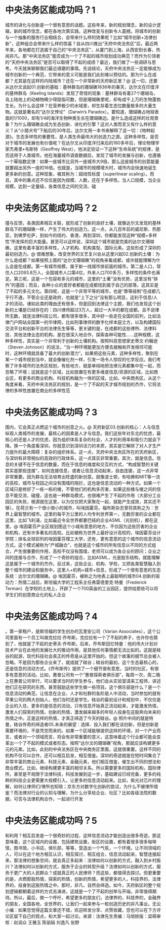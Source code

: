 # 中央法务区能成功吗？1

城市的进化与创新是一个很有意思的话题。这些年来，新的规划理念，新的设计逻辑，新的城市信念，都在各地次第实践，这种改变与创新令人震撼。将城市的创新与一个抽象的服务行业相结合，会带来什么样的效果呢？比如“城市创新+法律创新”，这种组合会带来什么样的惊喜？自从四川推出“天府中央法务区”后，最近两年来，各地都在打造属于自己的“中央法务区”，从厦门到上海，从西安到长春，热闹非凡。那“中央法务区”能否成为一个了不起的城市规划成功典范？而作为引领者的“天府中央法务区”是否可以取得了不起的成绩？最近，我们做了一些调研与思考。今天就来聊聊我们最近琢磨的事情。先说结论，天府中央法务区一定能够成为城市创新的一个典范，它带来的意义可能是我们此刻难以预估的。那为什么在成都？尤其是在这样的内陆城市？还在一个非常新的天府新区里？@ 这一切，还要从达尔文说起01.创新的基础：基林群岛的珊瑚礁1836年的春天，达尔文在印度洋的基林群岛（Keeling Islands）发现了奇怪的现象：基林群岛有着27个珊瑚岛，岛上陆地上的动植物稀少得屈指可数，但是珊瑚礁里呢，却有成千上万的生物蓬勃生长。为什么会这样？在营养极少的水域里，却生存着生态位数量极多的大量生物。这就是著名的“达尔文悖论”（Darwin’s Paradox）。要知道，珊瑚礁占地球表面的1/1000，却有1/4的海洋生物种类生长在珊瑚礁边。是什么造成这样的壮观景象？为什么珊瑚礁会成为生态创新、进化的引擎？这对人类而言又有什么样的意义？从“小猎犬号”下船后的30年后，达尔文用一本书来解释了这一切：《物种起源》。生态多样性的重要性，是人类生命最伟大的创造力之源。这种多样性，是否对于城市的发展也有价值呢？在达尔文从印度洋归来后的180多年后，理论物理学家杰弗里•韦斯特（Geoffrey West），他决定验证一下这种“生命系统”的规律，是否适用于人类城市。他在海量城市调查数据后，发现了城市的发展与创新，也遵循一个幂指数定律：如果一座城市比另外一座城市大9倍，那么这座城市的创意能量就要超出另外一座的16倍。也就是，当城市的规模增大时，城市内会快速地诞生更多新的创意。这种现象，被其称为：超线性标度（superlinear scaling）。而且，其中的重点还不仅仅是因为规模、人数，还在于多样性。当人口规模，当企业规模，达到一定量级，各类信息之间的交流、碰

# 中央法务区能成功吗？2

撞与反馈，各类因素相互关联，就形成了创新的良好土壤，就像达尔文发现的基林群岛下的珊瑚礁一样，产生了伟大的创造力。这一点，从几百年前的威尼斯、热那亚，到佛罗伦萨，到如今的纽约、香港，再到深圳，你都能发现这种“规模+多样性”所发挥的巨大能量。甚至可以这样说，深圳这个城市就是完美的达尔文珊瑚礁，这里有着丰富的多样性，人才机构、机构类型、国际元素。这些形成了深圳的最初创造力。@ 很难想象，改变世界的文艺复兴会从这里兴起02.创新的土壤：为什么是成都？如果按照上面的“达尔文珊瑚礁”的视角来看成都，或许就能理解为什么会是在成都。第一有城市规模，属于新一线城市排前面的城市。第二是人口，常住人口2093.8万人，全国城市人口第4位，外来人口700多万，多样性的条件也满足。第三呢，这是一个包容和多元的城市，这里的“土著”没有优势，这里没有“排外”的基因；而且，各种小众的爱好者都能在成都找到属于自己的部落，这其实是了不起的多元文化。第四呢，这是一个非常平等的城市，也是“靠等级制”在成都几乎行不通，不管企业还是政府，也就是“上下之分”没有那么明显，这利于信息/人才的流动。诸如此类的理由还有很多，但是回到法律这个主题，我们也发现这个创新的土壤是已经存在的：四川律师超过3万人，超过一大半的都在成都。且不说律所无数，就连法律科技公司，都有很多很多，其中好一些走在全国的前列，比如法律门户网站全国第一的华律网，比如刑事律师的数字化样本庭立方，以及构建国际交流平台和创新平台的法律先生等等，更关键的是，在成都的这些律所、法律科技、其他法律业态的机构，是在很深入地合作，探索各种可能性……这种规模，这种多样性，其实是一个非常利于创新的土壤机构。按照科技思想家史蒂文·约翰逊（Steven Johnson）的说法，“当一种环境能更加方便去接触和开发相邻可能时，这种环境就具备了最大的创新潜力”。如果把这些元素，这种多样性，聚到在某一个城市规划当中，就会像催化剂一样，引发一场令人惊叹的化学反应。我们考察了许多城市的法务区规划，有些地方，就是单纯地把法律元素都集中在一起，而忽略了环境；这就是这个区域，比如放置在有更多维度信息/资源的区域，比如商业区，有更多的商业机构、科技机构融为一体的区域，比如，中央商务区。从这个角度来看，天府中央法务区的规划，是一个了不起的天才城市规划的杰作，它将法律的多样性放置在商业的多样性范

# 中央法务区能成功吗？3

围内，它会真正点燃这个城市的创意之火。@ 天府新区03.创新的核心：人与信息纵观人类城市的发展，最核心的因素是人才与信息。我们这些年对东北的忧虑，最核心的还是人才的忧虑，因为组织体系复杂的社会，人才的利用率和吸引力就会下降。换一个角度看深圳，你就意识到深圳活力的本质，其实是它解除了对人才生产力提升的最大障碍：复杂的组织体系。这一点，天府中央法务区所在的天府新区，与深圳有非常相似的高效的行政体系，这一点其实非常重要。其次，就是信息。信息的关键不在于信息的数量，而在于信息的维度和交互的方式，“构成智慧的关键其实是那些连接”，如何连接信息，或者让信息流动起来，自由连接，这一点非常非常重要。因为群岛无法培育出旺盛的新创意。就像波士顿，有哈佛和MIT等一流的高校，城市与校园之间没有围墙的阻拦，这也是信息流动的一种方式。如果一个区域只是修好了一栋一栋的楼，不管他们的机构多厉害，如果这些楼与楼之间的信息不能交流、碰撞，这也是一种群岛模式，也很难产生了不起的作用（大部分工业园区的失败，根源就在这里，以为仅仅把大家聚在一起，就能产生成效，其实还不够）。在荷兰有一个很小很小的城市，叫埃因霍芬。福布斯杂志曾将其称之为：世界上最智慧的城市。这里的每平方公里的人均专利世界第一，无数厉害的企业都在这里，比如飞利浦，比如最近令全世界都要巴结的企业ASML（光刻机），都在这里。@ 埃因霍芬产业区规划图这个小城有意思的地方，不仅因为这些厉害的企业和机构，还有许多著名的高校。比如被称为世界上最好设计高校的，埃因霍芬设计学院；排名全球前列的埃因霍芬理工大学，还有，更有意思的这个城市的信息流动方式。这个模式被称为“产城融合”，也就是这个城市的所有信息以不同的方式组合，产生很重要的作用，高校不仅没有围墙，老师可以成为各企业的顾问；企业之间的连接与合作，形成了一个奇妙的组合，比如ASML，光是股东结构，就能理解这是属于一个城市的杰作。反过来，这些企业、机构、学校，又把各类智慧融入到整个城市的建设和服务中，这里人+机构+城市+信息，形成了一个很有意思的生态系统：达尔文的珊瑚礁。@ 埃因霍芬，被称之为地表上最聪明的城市04.创新的驱动力：热情二战后，斯坦福大学的工程系主任弗雷德里克·特曼（Frederick Terman）在学校的土地上，开辟了一个700英亩的工业园区，提供给那些可以将学生们的创意商业化的私人企业

# 中央法务区能成功吗？4

。第一家租户，是斯坦福的学生创办的瓦里安公司（Varian Associates），这个公司里面有一个员工叫做克拉拉·乔布斯。克拉拉有一个了不起的养子，也许你也猜到了，他就是了不起的史蒂夫·乔布斯。后来，乔布斯回忆特曼：他的伟大计划对技术产业在此地的发展壮大的推动作用，是其他任何事情都无法比拟的。这就是硅谷的起源，现代科技社会真正的传奇是从这里开始的。但这个故事的细节总会被人忽略。不是因为那些企业来了，就成就了硅谷；硅谷的最初，这个生态最核心的，还是信息的流动方式。《乔布斯传》提供了一个细节很有意思，当时的社区，有很多有意思的活动。比如，惠普公司有一个“惠普探索者俱乐部”，每周一次，周二晚上在惠普公司举行，可以要求当时的学生参与，他们会从实验室请来工程师，讲述他们正在研究的东西，甚至鼓励这些学生做一些项目。这个俱乐部是什么？是一个信息流动的典范，让信息在企业、人才和社群的各阶层人中流动，当时参加的就有苹果公司的两大创始人，他们当时还是学生。硅谷的最初设计和规划中，不仅仅是企业的入住，更多的是信息的流动。只有信息开始真正流动起来，才能激发热情，激发人们探索的热情，创新的热情，激发越来越多的年轻人投身在这股奔向未来的热情之中。正是这样的热情，才真正缔造了今天的硅谷。@ 照片中间的就是特曼，硅谷传奇的缔造者05.未来的展望：选择、投入我们都在谈创新，但是创新是需要环境的，不是凭空而来的。如果一个区域能够提供这样的环境，对一个产业而言，或者对一个领域而言，将会有非常重要的意义，这意味着这个行业都可能会变革出一个了不起的模式或者形态。按照“达尔文的珊瑚礁”视角，那就应该构建更多元的元素。比如，此刻的中央法务区在中央商务区里面，这就很重要。这样不同的机构不仅可以合作，还可以相互启发，相互借鉴。深圳的奇迹就是在短时间集合了非常丰富的商业元素、科技元素、金融元素，他们相互借鉴，催生出不同的想法和商业模式。比如，继续构建更丰富的相邻关系。所以需要更多的国际机构，国际律所，甚至是不局限于法律科技，科技发展到这一步，基础建设已经完备，更多的纯粹的科技企业更需要大规模引入，让更多的信息流动起来。比如，紫光对芯片的理解，如何让律师们/律所也知晓；京东方对数字化创新的尝试，为什么不被律所借鉴？而法律对行业的认知与理解，为什么分享给企业、社区？比如各级法院的数据，可否与法律机构合作，一起进行开发

# 中央法务区能成功吗？5

和利用？相互启发是一个很奇妙的过程，这样信息流动才能创造出很多奇迹。那这意味着，这个区域内的设置，包括建筑设置，街区的设置，都有着很多很多咖啡馆，图书馆，小书店，俱乐部，等等，营造出一个气氛，一个环境，让不同领域的人，可以在这个地方相互认识，相互探讨，相互组合，信息流动起来，智慧连接起来，那法律的想象空间，就会真正多起来：法律如何以创新的方式，融入到乡村振兴？法律如何以创新的方式，服务于企业的转型升级？法律如何以创新的方式，服务于更广大的人民群众？成就真正的人民律师？而这些，都值得去探讨。但更重要的是，点燃那股热情，探索的热情，创新的热情，希望更多的人，科技界的，法律界的，投身到这股热情之中。那时，非凡，自然会缔造。如今，天府新区的整个规划逻辑都朝着这样的方式去演进，这就是一个了不起的创举与开端，非常值得期待。所以，最后，做一个呼吁，希望更多的朋友们，法律界的，科技界的，金融界的朋友，全国各地，全世界的，让我们一起来参与一桩创造历史的非凡事业。无讼小编：如果您觉得这篇文章还不错，欢迎转发分享、点赞收藏，您也可以在下方评论区留下自己的观点，和大家一起讨论。来源：法律先生责编：马旭排版：梁萌审核：赵润众 王雅玉 陈丽娟 刘逸凡 张野

